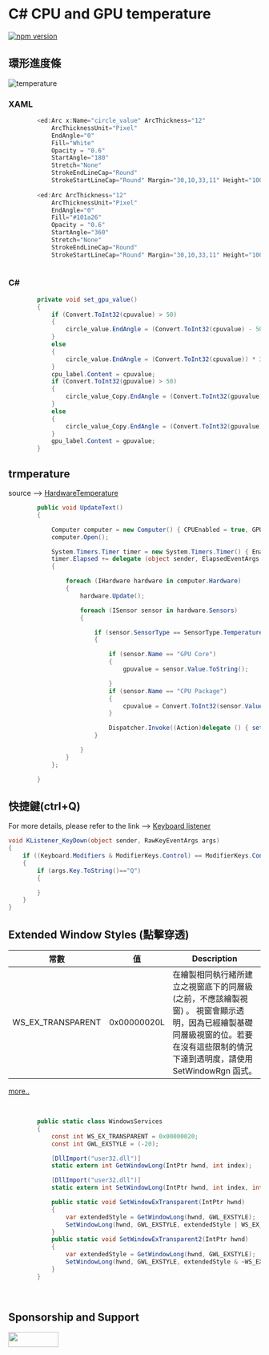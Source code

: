 # C# CPU and GPU temperature
[![npm version](https://img.shields.io/npm/v/bootstrap)](https://www.npmjs.com/package/bootstrap)
## 環形進度條
![temperature](https://github.com/AlanWu867/temperature-gadget/blob/main/img/%E5%9C%96%E7%89%871.png)
### XAML 
```C#
        <ed:Arc x:Name="circle_value" ArcThickness="12"
            ArcThicknessUnit="Pixel"
            EndAngle="0"
            Fill="White"
            Opacity = "0.6"
            StartAngle="180"
            Stretch="None"
            StrokeEndLineCap="Round"
            StrokeStartLineCap="Round" Margin="30,10,33,11" Height="100" Width="100" />
            
        <ed:Arc ArcThickness="12"
            ArcThicknessUnit="Pixel"     
            EndAngle="0"
            Fill="#101a26"
            Opacity = "0.6"
            StartAngle="360"
            Stretch="None"
            StrokeEndLineCap="Round"
            StrokeStartLineCap="Round" Margin="30,10,33,11" Height="100" Width="100" />
            

```
### C#
```C#
        private void set_gpu_value()
        {
            if (Convert.ToInt32(cpuvalue) > 50) 
            {
                circle_value.EndAngle = (Convert.ToInt32(cpuvalue) - 50)*3.6;
            }
            else
            {
                circle_value.EndAngle = (Convert.ToInt32(cpuvalue)) * 3.6 - 180;
            }
            cpu_label.Content = cpuvalue;
            if (Convert.ToInt32(gpuvalue) > 50)
            {
                circle_value_Copy.EndAngle = (Convert.ToInt32(gpuvalue) - 50) * 3.6;
            }
            else
            {
                circle_value_Copy.EndAngle = (Convert.ToInt32(gpuvalue)) * 3.6 - 180;
            }
            gpu_label.Content = gpuvalue;
        }
```

## trmperature
source --> [HardwareTemperature](https://github.com/crazymi/HardwareTemperature/blob/master/HardwareTemperature/Program.cs)
```C#
        public void UpdateText()
        {

            Computer computer = new Computer() { CPUEnabled = true, GPUEnabled = true };
            computer.Open();

            System.Timers.Timer timer = new System.Timers.Timer() { Enabled = true, Interval = 1000 };
            timer.Elapsed += delegate (object sender, ElapsedEventArgs e)
            {

                foreach (IHardware hardware in computer.Hardware)
                {
                    hardware.Update();

                    foreach (ISensor sensor in hardware.Sensors)
                    {

                        if (sensor.SensorType == SensorType.Temperature)
                        {

                            if (sensor.Name == "GPU Core")
                            {
                                gpuvalue = sensor.Value.ToString();

                            }
                            if (sensor.Name == "CPU Package")
                            {
                                cpuvalue = Convert.ToInt32(sensor.Value).ToString();
                            }

                            Dispatcher.Invoke((Action)delegate () { set_gpu_value(); });
                        }

                    }
                }
            };

        }
```
## 快捷鍵(ctrl+Q)
For more details, please refer to the link --> [Keyboard listener](https://gist.github.com/Ciantic/471698)
``` C#
void KListener_KeyDown(object sender, RawKeyEventArgs args)
{
    if ((Keyboard.Modifiers & ModifierKeys.Control) == ModifierKeys.Control)
    {
        if (args.Key.ToString()=="Q")
        {

        }
    }
}
```
## Extended Window Styles (點擊穿透)


| 常數        | 值   | Description
| --------   | -----  | -----
| WS_EX_TRANSPARENT |0x00000020L      | 在繪製相同執行緒所建立之視窗底下的同層級 (之前，不應該繪製視窗) 。 視窗會顯示透明，因為已經繪製基礎同層級視窗的位。若要在沒有這些限制的情況下達到透明度，請使用 SetWindowRgn 函式。  

[more..](https://learn.microsoft.com/zh-tw/windows/win32/winmsg/extended-window-styles)

<br>

```C#
        public static class WindowsServices 
        {
            const int WS_EX_TRANSPARENT = 0x00000020;
            const int GWL_EXSTYLE = (-20);

            [DllImport("user32.dll")]
            static extern int GetWindowLong(IntPtr hwnd, int index);

            [DllImport("user32.dll")]
            static extern int SetWindowLong(IntPtr hwnd, int index, int newStyle);

            public static void SetWindowExTransparent(IntPtr hwnd)     //點擊穿透
            {
                var extendedStyle = GetWindowLong(hwnd, GWL_EXSTYLE);
                SetWindowLong(hwnd, GWL_EXSTYLE, extendedStyle | WS_EX_TRANSPARENT);
            }
            public static void SetWindowExTransparent2(IntPtr hwnd)    //取消點擊穿透
            {
                var extendedStyle = GetWindowLong(hwnd, GWL_EXSTYLE);
                SetWindowLong(hwnd, GWL_EXSTYLE, extendedStyle & ~WS_EX_TRANSPARENT);
            }
        }
```
<br>

## Sponsorship and Support
<a href="https://www.google.com/" title="https://www.google.com/"><img src="https://upload.wikimedia.org/wikipedia/commons/thumb/b/b5/PayPal.svg/1200px-PayPal.svg.png " width="100" height="30" align="middle" /></a>
